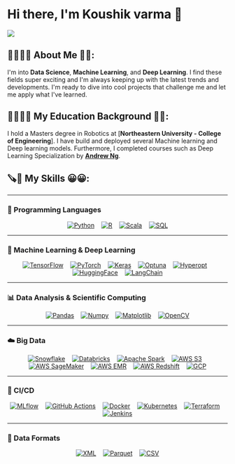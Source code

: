 # Hi there, I'm Koushik varma 👋
[![](https://img.shields.io/badge/LinkedIn-0077B5?style=for-the-badge&logo=linkedin&logoColor=white)](https://www.linkedin.com/in/koushik-sri-sai-varma-datla-696662141)

<h2> 👨‍🎓🙋‍♂️ About Me 💼🎒: </h2>

I'm into __Data Science__, __Machine Learning__, and __Deep Learning__. I find these fields super exciting and I'm always keeping up with the latest trends and developments. I'm ready to dive into cool projects that challenge me and let me apply what I've learned.

<h2> 👨‍🎓🙋‍♂️ My Education Background 💼🎒: </h2>

I hold a Masters degree in Robotics at [__Northeastern University - College of Engineering__]. I have build and deployed several Machine learning and Deep learning models. Furthermore, I completed courses such as Deep Learning Specialization by [__Andrew Ng__](https://www.andrewng.org/).

<h2>🪚🔧 My Skills 😀😀:</h2>

---

### 📝 Programming Languages
<p align="center">
  <a href="https://www.python.org"><img src="https://img.shields.io/badge/Python-FFD43B?style=for-the-badge&logo=python&logoColor=darkgreen" alt="Python" /></a>&nbsp;&nbsp;&nbsp;
  <a href="https://www.r-project.org"><img src="https://img.shields.io/badge/R-276DC3?style=for-the-badge&logo=r&logoColor=white" alt="R" /></a>&nbsp;&nbsp;&nbsp;
  <a href="https://www.scala-lang.org"><img src="https://img.shields.io/badge/Scala-DC322F?style=for-the-badge&logo=scala&logoColor=white" alt="Scala" /></a>&nbsp;&nbsp;&nbsp;
  <a href="https://www.postgresql.org"><img src="https://img.shields.io/badge/SQL-4479A1?style=for-the-badge&logo=postgresql&logoColor=white" alt="SQL" /></a>
</p>

---

### 🤖 Machine Learning & Deep Learning
<p align="center">
  <a href="https://www.tensorflow.org"><img src="https://img.shields.io/badge/TensorFlow-FF6F00?style=for-the-badge&logo=TensorFlow&logoColor=white" alt="TensorFlow" /></a>&nbsp;&nbsp;&nbsp;
  <a href="https://pytorch.org"><img src="https://img.shields.io/badge/PyTorch-EE4C2C?style=for-the-badge&logo=PyTorch&logoColor=white" alt="PyTorch" /></a>&nbsp;&nbsp;&nbsp;
  <a href="https://keras.io"><img src="https://img.shields.io/badge/Keras-D00000?style=for-the-badge&logo=Keras&logoColor=white" alt="Keras" /></a>&nbsp;&nbsp;&nbsp;
  <a href="https://optuna.org"><img src="https://img.shields.io/badge/Optuna-3C873A?style=for-the-badge" alt="Optuna" /></a>&nbsp;&nbsp;&nbsp;
  <a href="http://hyperopt.github.io/hyperopt/"><img src="https://img.shields.io/badge/Hyperopt-66CCFF?style=for-the-badge" alt="Hyperopt" /></a>&nbsp;&nbsp;&nbsp;
  <a href="https://huggingface.co"><img src="https://img.shields.io/badge/HuggingFace-FF6D00?style=for-the-badge&logo=huggingface&logoColor=white" alt="HuggingFace" /></a>&nbsp;&nbsp;&nbsp;
  <a href="https://github.com/hwchase17/langchain"><img src="https://img.shields.io/badge/LangChain-0A0A0A?style=for-the-badge" alt="LangChain" /></a>
</p>

---

### 📊 Data Analysis & Scientific Computing
<p align="center">
  <a href="https://pandas.pydata.org"><img src="https://img.shields.io/badge/Pandas-2C2D72?style=for-the-badge&logo=pandas&logoColor=white" alt="Pandas" /></a>&nbsp;&nbsp;&nbsp;
  <a href="https://numpy.org"><img src="https://img.shields.io/badge/Numpy-777BB4?style=for-the-badge&logo=numpy&logoColor=white" alt="Numpy" /></a>&nbsp;&nbsp;&nbsp;
  <a href="https://matplotlib.org"><img src="https://img.shields.io/badge/Matplotlib-11557C?style=for-the-badge&logo=matplotlib&logoColor=white" alt="Matplotlib" /></a>&nbsp;&nbsp;&nbsp;
  <a href="https://opencv.org"><img src="https://img.shields.io/badge/OpenCV-5C3EE8?style=for-the-badge&logo=opencv&logoColor=white" alt="OpenCV" /></a>
</p>

---

### ☁️ Big Data
<p align="center">
  <a href="https://www.snowflake.com"><img src="https://img.shields.io/badge/Snowflake-00BFFF?style=for-the-badge&logo=snowflake&logoColor=white" alt="Snowflake" /></a>&nbsp;&nbsp;&nbsp;
  <a href="https://databricks.com"><img src="https://img.shields.io/badge/Databricks-F9E000?style=for-the-badge&logo=databricks&logoColor=white" alt="Databricks" /></a>&nbsp;&nbsp;&nbsp;
  <a href="https://spark.apache.org"><img src="https://img.shields.io/badge/Apache_Spark-E25A1C?style=for-the-badge&logo=apache-spark&logoColor=white" alt="Apache Spark" /></a>&nbsp;&nbsp;&nbsp;
  <a href="https://aws.amazon.com/s3/"><img src="https://img.shields.io/badge/AWS_S3-232F3E?style=for-the-badge&logo=amazon-aws&logoColor=white" alt="AWS S3" /></a>&nbsp;&nbsp;&nbsp;
  <a href="https://aws.amazon.com/sagemaker/"><img src="https://img.shields.io/badge/AWS_SageMaker-FF9900?style=for-the-badge&logo=amazon-aws&logoColor=white" alt="AWS SageMaker" /></a>&nbsp;&nbsp;&nbsp;
  <a href="https://aws.amazon.com/emr/"><img src="https://img.shields.io/badge/AWS_EMR-FF9900?style=for-the-badge&logo=amazon-aws&logoColor=white" alt="AWS EMR" /></a>&nbsp;&nbsp;&nbsp;
  <a href="https://aws.amazon.com/redshift/"><img src="https://img.shields.io/badge/AWS_Redshift-CC0000?style=for-the-badge&logo=amazon-aws&logoColor=white" alt="AWS Redshift" /></a>&nbsp;&nbsp;&nbsp;
  <a href="https://cloud.google.com"><img src="https://img.shields.io/badge/GCP-4285F4?style=for-the-badge&logo=google-cloud&logoColor=white" alt="GCP" /></a>
</p>

---

### 🚀 CI/CD
<p align="center">
  <a href="https://mlflow.org"><img src="https://img.shields.io/badge/MLflow-2081C3?style=for-the-badge" alt="MLflow" /></a>&nbsp;&nbsp;&nbsp;
  <a href="https://github.com/features/actions"><img src="https://img.shields.io/badge/GitHub_Actions-2088FF?style=for-the-badge&logo=github&logoColor=white" alt="GitHub Actions" /></a>&nbsp;&nbsp;&nbsp;
  <a href="https://www.docker.com"><img src="https://img.shields.io/badge/Docker-2496ED?style=for-the-badge&logo=docker&logoColor=white" alt="Docker" /></a>&nbsp;&nbsp;&nbsp;
  <a href="https://kubernetes.io"><img src="https://img.shields.io/badge/Kubernetes-326CE5?style=for-the-badge&logo=kubernetes&logoColor=white" alt="Kubernetes" /></a>&nbsp;&nbsp;&nbsp;
  <a href="https://www.terraform.io"><img src="https://img.shields.io/badge/Terraform-623CE4?style=for-the-badge&logo=terraform&logoColor=white" alt="Terraform" /></a>&nbsp;&nbsp;&nbsp;
  <a href="https://jenkins.io"><img src="https://img.shields.io/badge/Jenkins-D24939?style=for-the-badge&logo=jenkins&logoColor=white" alt="Jenkins" /></a>
</p>

---

### 📁 Data Formats
<p align="center">
  <a href="https://www.w3.org/XML/"><img src="https://img.shields.io/badge/XML-00599C?style=for-the-badge&logo=xml&logoColor=white" alt="XML" /></a>&nbsp;&nbsp;&nbsp;
  <a href="https://parquet.apache.org"><img src="https://img.shields.io/badge/Parquet-4C97FF?style=for-the-badge" alt="Parquet" /></a>&nbsp;&nbsp;&nbsp;
  <a href="https://en.wikipedia.org/wiki/Comma-separated_values"><img src="https://img.shields.io/badge/CSV-FF5733?style=for-the-badge" alt="CSV" /></a>
</p>


